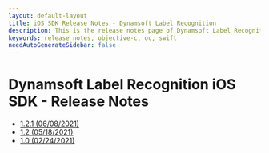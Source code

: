 ```yaml
---
layout: default-layout
title: iOS SDK Release Notes - Dynamsoft Label Recognition 
description: This is the release notes page of Dynamsoft Label Recognition for iOS SDK.
keywords: release notes, objective-c, oc, swift
needAutoGenerateSidebar: false
---
```


# Dynamsoft Label Recognition iOS SDK - Release Notes

- [1.2.1 (06/08/2021)](ios-1.md#121-06082021)
- [1.2   (05/18/2021)](ios-1.md#12-05182021)
- [1.0   (02/24/2021)](ios-1.md#10-02242021)